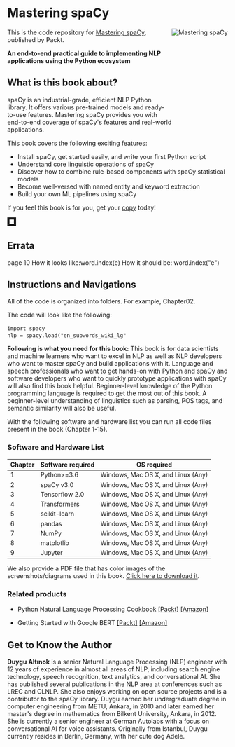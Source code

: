 # Mastering spaCy

<a href="https://www.packtpub.com/product/mastering-spacy/9781800563353"><img src="https://static.packt-cdn.com/products/9781800563353/cover/smaller" alt="Mastering spaCy" height="256px" align="right"></a>

This is the code repository for [Mastering spaCy](https://www.packtpub.com/product/mastering-spacy/9781800563353), published by Packt.

**An end-to-end practical guide to implementing NLP applications using the Python ecosystem**

## What is this book about?
spaCy is an industrial-grade, efficient NLP Python library. It offers various pre-trained models and ready-to-use features. Mastering spaCy provides you with end-to-end coverage of spaCy's features and real-world applications.

This book covers the following exciting features: 
* Install spaCy, get started easily, and write your first Python script
* Understand core linguistic operations of spaCy
* Discover how to combine rule-based components with spaCy statistical models
* Become well-versed with named entity and keyword extraction
* Build your own ML pipelines using spaCy

If you feel this book is for you, get your [copy](https://www.amazon.com/dp/1800563353) today!

<a href="https://www.packtpub.com/?utm_source=github&utm_medium=banner&utm_campaign=GitHubBanner"><img src="https://raw.githubusercontent.com/PacktPublishing/GitHub/master/GitHub.png" 
alt="https://www.packtpub.com/" border="5" /></a>

## Errata
page 10
How it looks like:word.index(e)
How it should be: word.index("e")

## Instructions and Navigations
All of the code is organized into folders. For example, Chapter02.

The code will look like the following:
```
import spacy
nlp = spacy.load("en_subwords_wiki_lg"
```

**Following is what you need for this book:**
This book is for data scientists and machine learners who want to excel in NLP as well as NLP developers who want to master spaCy and build applications with it. Language and speech professionals who want to get hands-on with Python and spaCy and software developers who want to quickly prototype applications with spaCy will also find this book helpful. Beginner-level knowledge of the Python programming language is required to get the most out of this book. A beginner-level understanding of linguistics such as parsing, POS tags, and semantic similarity will also be useful.

With the following software and hardware list you can run all code files present in the book (Chapter 1-15).

### Software and Hardware List

| Chapter  | Software required                   | OS required                        |
| -------- | ------------------------------------| -----------------------------------|
| 1        | Python>=3.6                    | Windows, Mac OS X, and Linux (Any) |
| 2        | spaCy v3.0            | Windows, Mac OS X, and Linux (Any) |
| 3        | Tensorflow 2.0           | Windows, Mac OS X, and Linux (Any) |
| 4        | Transformers            | Windows, Mac OS X, and Linux (Any) |
| 5        | scikit-learn          | Windows, Mac OS X, and Linux (Any) |
| 6        | pandas            | Windows, Mac OS X, and Linux (Any) |
| 7        | NumPy            | Windows, Mac OS X, and Linux (Any) |
| 8        | matplotlib           | Windows, Mac OS X, and Linux (Any) |
| 9        | Jupyter            | Windows, Mac OS X, and Linux (Any) |


We also provide a PDF file that has color images of the screenshots/diagrams used in this book. [Click here to download it]( https://static.packt-cdn.com/downloads/9781800563353_ColorImages.pdf).


### Related products <Other books you may enjoy>
* Python Natural Language Processing Cookbook [[Packt]](https://www.packtpub.com/product/python-natural-language-processing-cookbook/9781838987312) [[Amazon]](https://www.amazon.com/dp/1838987312)

* Getting Started with Google BERT [[Packt]](https://www.packtpub.com/product/getting-started-with-google-bert/9781838821593) [[Amazon]](https://www.amazon.com/dp/1838821597)

## Get to Know the Author
**Duygu Altınok**
is a senior Natural Language Processing (NLP) engineer with 12 years of experience in almost all areas of NLP, including search engine technology, speech recognition, text analytics, and conversational AI. She has published several publications in the NLP area at conferences such as LREC and CLNLP. She also enjoys working on open source projects and is a contributor to the spaCy library. Duygu earned her undergraduate degree in computer engineering from METU, Ankara, in 2010 and later earned her master's degree in mathematics from Bilkent University, Ankara, in 2012. She is currently a senior engineer at German Autolabs with a focus on conversational AI for voice assistants. Originally from Istanbul, Duygu currently resides in Berlin, Germany, with her cute dog Adele.



